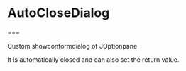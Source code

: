 # AutoCloseDialog

===

Custom showconformdialog of JOptionpane 

It is automatically closed and can also set the return value.
